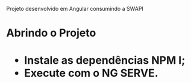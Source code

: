 Projeto desenvolvido em Angular consumindo a SWAPI

<h1>Abrindo o Projeto<h1>

- Instale as dependências NPM I;
- Execute com o NG SERVE.
